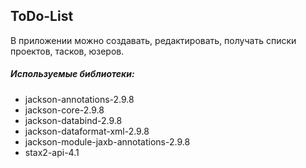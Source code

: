## ToDo-List

В приложении можно создавать, редактировать, получать списки проектов, тасков, юзеров.

##### Используемые библиотеки:

+ jackson-annotations-2.9.8
+ jackson-core-2.9.8
+ jackson-databind-2.9.8
+ jackson-dataformat-xml-2.9.8
+ jackson-module-jaxb-annotations-2.9.8
+ stax2-api-4.1